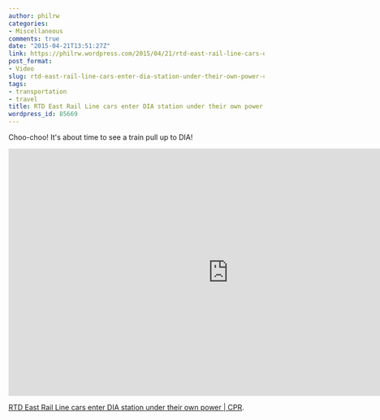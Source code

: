```yaml
---
author: philrw
categories:
- Miscellaneous
comments: true
date: "2015-04-21T13:51:27Z"
link: https://philrw.wordpress.com/2015/04/21/rtd-east-rail-line-cars-enter-dia-station-under-their-own-power-cpr/
post_format:
- Video
slug: rtd-east-rail-line-cars-enter-dia-station-under-their-own-power-cpr
tags:
- transportation
- travel
title: RTD East Rail Line cars enter DIA station under their own power | CPR
wordpress_id: 85669
---
```


Choo-choo! It's about time to see a train pull up to DIA!

<iframe width="865" height="487" src="https://www.youtube.com/embed/cn0jt24B7J4" frameborder="0" allow="autoplay; encrypted-media" allowfullscreen></iframe>

[RTD East Rail Line cars enter DIA station under their own power | CPR](http://www.cpr.org/news/story/rtd-east-rail-line-cars-enter-dia-station-under-their-own-power).
